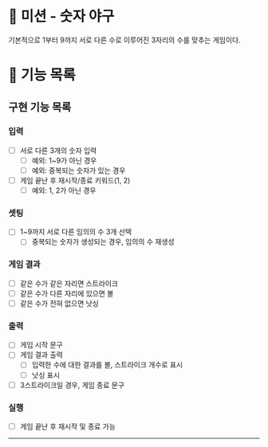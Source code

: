 # 🚀 미션 - 숫자 야구

기본적으로 1부터 9까지 서로 다른 수로 이루어진 3자리의 수를 맞추는 게임이다.

# 📖 기능 목록

## 구현 기능 목록

### 입력

- [ ] 서로 다른 3개의 숫자 입력
    - [ ] 예외: 1~9가 아닌 경우
    - [ ] 예외: 중복되는 숫자가 있는 경우
- [ ] 게임 끝난 후 재시작/종료 키워드(1, 2)
    - [ ] 예외: 1, 2가 아닌 경우

### 셋팅

- [ ] 1~9까지 서로 다른 임의의 수 3개 선택
    -  [ ] 중복되는 숫자가 생성되는 경우, 임의의 수 재생성

### 게임 결과

- [ ] 같은 수가 같은 자리면 스트라이크
- [ ] 같은 수가 다른 자리에 있으면 볼
- [ ] 같은 수가 전혀 없으면 낫싱

### 출력

- [ ] 게임 시작 문구
- [ ] 게임 결과 출력
    - [ ] 입력한 수에 대한 결과를 볼, 스트라이크 개수로 표시
    - [ ] 낫싱 표시
- [ ] 3스트라이크일 경우, 게임 종료 문구

### 실행

- [ ] 게임 끝난 후 재시작 및 종료 가능

---
